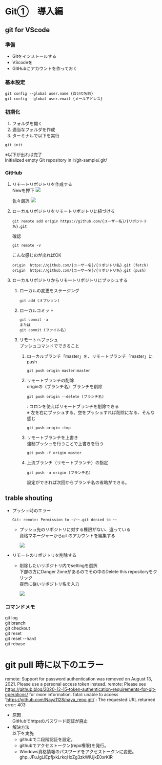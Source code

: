 # Git①　導入編

## git for VScode

### 準備
- Gitをインストールする
- VScodeを
- GitHubにアカウントを作っておく

### 基本設定
```
git config --global user.name {自分の名前}
git config --global user.email {メールアドレス}
```

### 初期化
1. フォルダを開く  
1. 適当なフォルダを作成
1. ターミナルで以下を実行
```
git init
```

※以下が出れば完了  
Initialized empty Git repository in I:/git-sample/.git/

### GitHub
1. リモートリポジトリを作成する  
Newを押下
    ![](https://miya-system-works.com/resource/media/1625/1625_w1280.jpg)　　

    色々選択
    ![](https://miya-system-works.com/resource/media/1627/1627_w1280.jpg)　　
1. ローカルリポジトリをリモートリポジトリに紐づける
    ```
    git remote add origin https://github.com/{ユーザー名}/{リポジトリ名}.git
    ```

    確認
    ```
    git remote -v
    ```
    こんな感じのが出ればOK
    ```
    origin  https://github.com/{ユーザー名}/{リポジトリ名}.git (fetch)  
    origin  https://github.com/{ユーザー名}/{リポジトリ名}.git (push) 
    ```

1. ローカルリポジトリからリモートリポジトリにプッシュする  
    1. ローカルの変更をステージング  
        ```
        git add (オプション)
        ```
    1. ローカルコミット
        ```
        git commit -a 
        または
        git commit (ファイル名)
        ```
    1. リモートへプッシュ  
    プッシュコマンドでできること
        1. ローカルブランチ「master」を、リモートブランチ「master」に push 
            ```
            git push origin master:master
            ```
        1. リモートブランチの削除  
            originの（ブランチ名）ブランチを削除
            ```
            git push origin --delete (ブランチ名)
            ```
        
            : コロンを使えばリモートブランチを削除できる  
            ※ 左を右にプッシュする。空をプッシュすれば削除になる、そんな感じ
            ```
            git push origin :tmp
            ```
            
        1. リモートブランチを上書き  
            強制プッシュを行うことで上書きを行う
            ```
            git push -f origin master
            ```

        1. 上流ブランチ（リモートブランチ）の指定
            ```
            git push -u origin (ブランチ名)
            ```
            設定ができれば次回からブランチ名の省略ができる。
    
## trable shouting

- プッシュ時のエラー  
    ```
    Git: remote: Permission to ~/~~.git denied to ~~ 
    ```

    - プッシュ先のリポジトリに対する権限がない、違っている  
    資格マネージャーからgit のアカウントを編集する

        ![](https://qiita-user-contents.imgix.net/https%3A%2F%2Fqiita-image-store.s3.amazonaws.com%2F0%2F245438%2Ff9cd18db-75d2-b1d3-cc61-74ce6421818a.png?ixlib=rb-4.0.0&auto=format&gif-q=60&q=75&w=1400&fit=max&s=fb619ea2e1faaf9eda4e31240a1ab78e)


- リモートのリポジトリを削除する
    - 削除したいリポジトリ内でsettingを選択  
    下部の方にDanger Zoneがあるのでその中のDelete this repositoryをクリック  
    提示に従いリポジトリ名を入力

        ![](https://qiita-user-contents.imgix.net/https%3A%2F%2Fqiita-image-store.s3.ap-northeast-1.amazonaws.com%2F0%2F559347%2F971597f1-41d6-4953-e7f6-2642532998a3.png?ixlib=rb-4.0.0&auto=format&gif-q=60&q=75&w=1400&fit=max&s=e3d23b4001f7944743fc5108762d8f68)

### コマンドメモ
git log  
git branch  
git checkout  
git reset  
git reset --hard  
git rebase  

# git pull 時に以下のエラー
remote: Support for password authentication was removed on August 13, 2021. Please use a personal access token instead.
remote: Please see https://github.blog/2020-12-15-token-authentication-requirements-for-git-operations/ for more information.
fatal: unable to access 'https://github.com/Naya1128/naya_repo.git/': The requested URL returned error: 403

- 原因  
    GitHubでhttpsのパスワード認証が廃止
- 解決方法  
    以下を実施  
    - githubで二段階認証を設定。
    - githubでアクセストークン(repo権限)を発行。
    - Windows資格情報のパスワードをアクセストークンに変更。
    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
